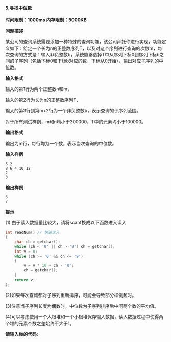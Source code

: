 #### 5.寻找中位数

**时间限制：1000ms				内存限制：5000KB**

**问题描述**

某公司的查询系统需要添加一种特殊的查询功能，该公司拜托你进行实现，功能定义如下：给定一个长为n的正整数序列T，以及对这个序列进行查询的次数m，每次查询的方式是：输入非负整数b，系统能够选择T中从序列下标0到序列下标b之间的子序列（包括下标0和下标b对应的数，下标从0开始），输出对应子序列的中位数。

**输入格式**

输入的第1行为两个正整数n和m，

输入的第2行为长为n的正整数序列T，

输入的第3行到第m+2行为一个非负整数b，表示查询的子序列范围。

对于所有测试样例，m和n均小于300000，T中的元素均小于100000。

**输出格式**

输出为m行，每行均为一个数，表示当次查询的中位数。

**输入样例**

```
5 2
8 6 4 10 12
2
3
```

**输出样例**

```
6
7
```

**提示**

(1) 由于读入数据量比较大，请将scanf换成以下函数进入读入

```c++
int readNum() // 快速读入
{
    char ch = getchar();
    while (ch < '0' || ch > '9') ch = getchar();
    int v = 0;
    while (ch >= '0' && ch <= '9')
    {
        v = v * 10 + ch - '0';
        ch = getchar();
    }
    return v;
};
```

(2)如果每次查询都对子序列重新排序，可能会导致部分样例超时。

(3)注意当子序列长度为偶数时，中位数为子序列排序后中间两个数的平均值。

(4)可以考虑使用一个大根堆和一个小根堆保存输入数据，读入数据过程中使得两个堆的元素个数之差始终不大于1。

**请输入你的代码:**
